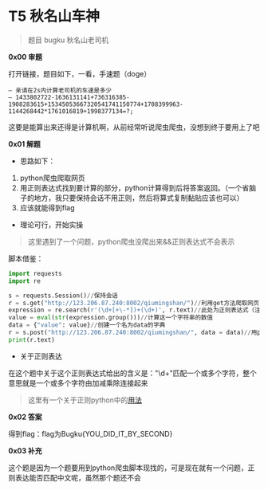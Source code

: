# T5 秋名山车神

> 题目 bugku 秋名山老司机

__0x00 审题__

打开链接，题目如下，一看，手速题（doge）

```
– 亲请在2s内计算老司机的车速是多少
– 1433802722-1636131141+736316385-1908283615+15345053667320541741150774+1708399963-1144268442*1761016819+1998377134=?;
```

这要是能算出来还得是计算机啊，从前经常听说爬虫爬虫，没想到终于要用上了吧

__0x01 解题__

* 思路如下：

1. python爬虫爬取网页
2. 用正则表达式找到要计算的部分，python计算得到后将答案返回。（一个省脑子的地方，我只要保持会话不用正则，然后将算式复制黏贴应该也可以）
3. 应该就能得到flag

* 理论可行，开始实操

> 这里遇到了一个问题，python爬虫没爬出来&&正则表达式不会表示

脚本借鉴：

```python
import requests
import re

s = requests.Session()//保持会话
r = s.get("http://123.206.87.240:8002/qiumingshan/")//利用get方法爬取网页
expression = re.search(r'(\d+[+\-*])+(\d+)', r.text)//此处为正则表达式（注）
value = eval(str(expression.group()))//计算这一个字符串的数值
data = {"value": value}//创建一个名为data的字典
r = s.post("http://123.206.87.240:8002/qiumingshan/", data = data)//用post的方法将答案传回
print(r.text)
```

* 关于正则表达

在这个题中关于这个正则表达式给出的含义是："\d+"匹配一个或多个字符，整个意思就是一个或多个字符由加减乘除连接起来

> 这里有一个关于正则python中的[用法](https://www.runoob.com/python/python-reg-expressions.html)

__0x02 答案__

得到flag：flag为Bugku{YOU_DID_IT_BY_SECOND}

__0x03 补充__

这个题是因为一个题要用到python爬虫脚本现找的，可是现在就有一个问题，正则表达能否匹配中文呢，虽然那个题还不会
